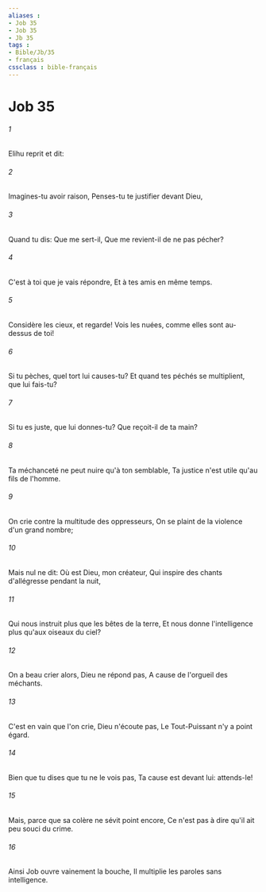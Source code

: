 ```yaml
---
aliases : 
- Job 35
- Job 35
- Jb 35
tags : 
- Bible/Jb/35
- français
cssclass : bible-français
---
```


# Job 35

###### 1
Elihu reprit et dit:
###### 2
Imagines-tu avoir raison, Penses-tu te justifier devant Dieu,
###### 3
Quand tu dis: Que me sert-il, Que me revient-il de ne pas pécher?
###### 4
C'est à toi que je vais répondre, Et à tes amis en même temps.
###### 5
Considère les cieux, et regarde! Vois les nuées, comme elles sont au-dessus de toi!
###### 6
Si tu pèches, quel tort lui causes-tu? Et quand tes péchés se multiplient, que lui fais-tu?
###### 7
Si tu es juste, que lui donnes-tu? Que reçoit-il de ta main?
###### 8
Ta méchanceté ne peut nuire qu'à ton semblable, Ta justice n'est utile qu'au fils de l'homme.
###### 9
On crie contre la multitude des oppresseurs, On se plaint de la violence d'un grand nombre;
###### 10
Mais nul ne dit: Où est Dieu, mon créateur, Qui inspire des chants d'allégresse pendant la nuit,
###### 11
Qui nous instruit plus que les bêtes de la terre, Et nous donne l'intelligence plus qu'aux oiseaux du ciel?
###### 12
On a beau crier alors, Dieu ne répond pas, A cause de l'orgueil des méchants.
###### 13
C'est en vain que l'on crie, Dieu n'écoute pas, Le Tout-Puissant n'y a point égard.
###### 14
Bien que tu dises que tu ne le vois pas, Ta cause est devant lui: attends-le!
###### 15
Mais, parce que sa colère ne sévit point encore, Ce n'est pas à dire qu'il ait peu souci du crime.
###### 16
Ainsi Job ouvre vainement la bouche, Il multiplie les paroles sans intelligence.
